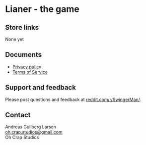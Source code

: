 # Lianer - the game

## Store links
None yet

## Documents
- [Privacy policy](privacy-policy.md)
- [Terms of Service](terms-of-service.md)

## Support and feedback
Please post questions and feedback at [reddit.com/r/SwingerMan/](https://www.reddit.com/r/SwingerMan/).

## Contact
Andreas Gullberg Larsen<br/>
[oh.crap.studios@gmail.com](mailto:oh.crap.studios@gmail.com)<br/>
Oh Crap Studios
